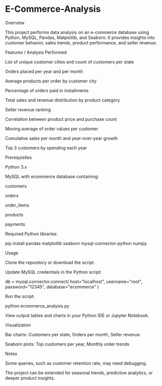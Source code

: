 # E-Commerce-Analysis


Overview

This project performs data analysis on an e-commerce database using Python, MySQL, Pandas, Matplotlib, and Seaborn.
It provides insights into customer behavior, sales trends, product performance, and seller revenue.

Features / Analysis Performed

List of unique customer cities and count of customers per state

Orders placed per year and per month

Average products per order by customer city

Percentage of orders paid in installments

Total sales and revenue distribution by product category

Seller revenue ranking

Correlation between product price and purchase count

Moving average of order values per customer

Cumulative sales per month and year-over-year growth

Top 3 customers by spending each year

Prerequisites

Python 3.x

MySQL with ecommerce database containing:

customers

orders

order_items

products

payments

Required Python libraries:

pip install pandas matplotlib seaborn mysql-connector-python numpy

Usage

Clone the repository or download the script.

Update MySQL credentials in the Python script:

db = mysql.connector.connect(
    host="localhost",
    username="root",
    password="12345",
    database="ecommerce"
)


Run the script:

python ecommerce_analysis.py


View output tables and charts in your Python IDE or Jupyter Notebook.

Visualization

Bar charts: Customers per state, Orders per month, Seller revenue

Seaborn plots: Top customers per year, Monthly order trends

Notes

Some queries, such as customer retention rate, may need debugging.

The project can be extended for seasonal trends, predictive analytics, or deeper product insights.

